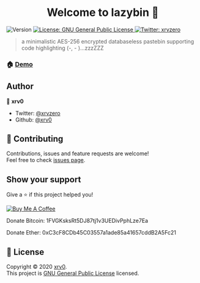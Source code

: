 <h1 align="center">Welcome to lazybin 👋</h1>
<p>
  <img alt="Version" src="https://img.shields.io/badge/version-0.1-blue.svg?cacheSeconds=2592000" />
  <a href="https://www.gnu.org/licenses/gpl-3.0" target="_blank">
    <img alt="License: GNU General Public License" src="https://img.shields.io/badge/License-GNU General Public License-yellow.svg" />
  </a>
  <a href="https://twitter.com/xrvzero" target="_blank">
    <img alt="Twitter: xrvzero" src="https://img.shields.io/twitter/follow/xrvzero.svg?style=social" />
  </a>
</p>

> a minimalistic AES-256 encrypted databaseless pastebin supporting code highlighting (-, - )…zzzZZZ

### 🏠 [Demo](https://lazybin-269011.appspot.com)

## Author

👤 **xrv0**

* Twitter: [@xrvzero](https://twitter.com/xrvzero)
* Github: [@xrv0](https://github.com/xrv0)

## 🤝 Contributing

Contributions, issues and feature requests are welcome!<br />Feel free to check [issues page](https://github.com/xrv0/lazybin/issues).

## Show your support

Give a ⭐️ if this project helped you!

[![Buy Me A Coffee](https://www.buymeacoffee.com/assets/img/custom_images/purple_img.png)](https://www.buymeacoffee.com/lazybin)

Donate Bitcoin: 1FVGKsksRt5DJ87tj1v3UEDivPphLze7Ea

Donate Ether: 0xC3cF8CDb45C03557a1ade85a41657cddB2A5Fc21
## 📝 License

Copyright © 2020 [xrv0](https://github.com/xrv0).<br />
This project is [GNU General Public License](https://www.gnu.org/licenses/gpl-3.0) licensed.
